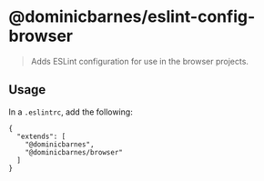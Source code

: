 # @dominicbarnes/eslint-config-browser

> Adds ESLint configuration for use in the browser projects.

## Usage

In a `.eslintrc`, add the following:

```
{
  "extends": [
    "@dominicbarnes",
    "@dominicbarnes/browser"
  ]
}
```
